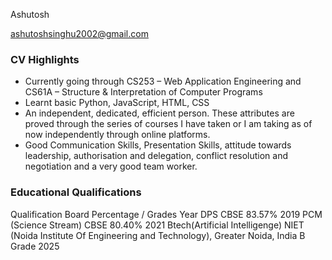 <html>
 <head>
<link type="text/css" rel="stylesheet" >
</head>
<body>
<div id="header">
<p id="name">Ashutosh </p>
         <a href="ashutoshsinghu2002@gmail.com" target="_blank"><p id="email">ashutoshsinghu2002@gmail.com</p></a>
     </div>
     <div class="left">
     </div>
     <div class="right">
            <h3>CV Highlights</h3>
            <p>
            <ul>
                <li>Currently going through CS253 – Web Application Engineering and CS61A – Structure & Interpretation of Computer Programs</li>
                <li>Learnt basic Python, JavaScript, HTML, CSS </li>
                <li>An independent, dedicated, efficient person. These attributes are proved through the series of courses I have taken or I am taking as of now independently through online platforms.</li>
                <li>Good Communication Skills, Presentation Skills, attitude towards leadership, authorisation and delegation, conflict resolution and negotiation and a very good team worker.</li></ul>
            </p>
            <h3>Educational Qualifications</h3>
                <tr id="heading">
                    <td>Qualification</td>
                    <td>Board</td>
                    <td>Percentage / Grades</td>
                    <td>Year</td>
                </tr>
                <tr>
                    <td>DPS</td>
                    <td>CBSE</td>
                    <td>83.57%</td>
                    <td>2019</td>
                </tr>
                <tr>
                    <td>PCM (Science Stream)</td>
                    <td>CBSE</td>
                    <td>80.40%</td>
                    <td>2021</td>
                </tr>
                <tr>
                    <td>Btech(Artificial Intelligenge)</td>
                    <td>NIET (Noida Institute Of Engineering and Technology), Greater Noida, India</td>
                    <td>B Grade</td>
                    <td>2025</td>
                </tr>
                
      
</html>
